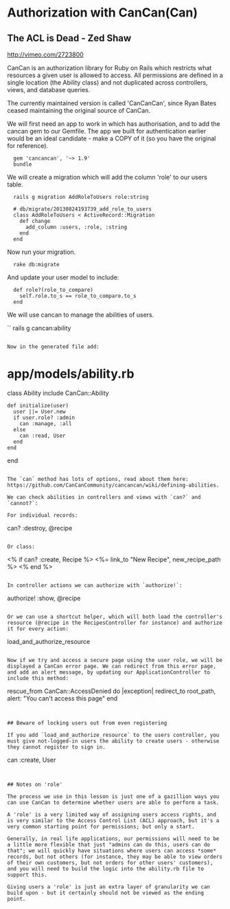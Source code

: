 # Authorization with CanCan(Can)

## The ACL is Dead - Zed Shaw
http://vimeo.com/2723800



CanCan is an authorization library for Ruby on Rails which restricts what resources a given user is allowed to access. All permissions are defined in a single location (the Ability class) and not duplicated across controllers, views, and database queries.

The currently maintained version is called 'CanCanCan', since Ryan Bates ceased maintaining the original source of CanCan.


We will first need an app to work in which has authorisation, and to add the cancan gem to our Gemfile. The app we built for authentication earlier would be an ideal candidate - make a COPY of it (so you have the original for reference).

```
  gem 'cancancan', '~> 1.9'
  bundle
```

We will create a migration which will add the column 'role' to our users table.

```
  rails g migration AddRoleToUsers role:string

  # db/migrate/20130824193739_add_role_to_users
  class AddRoleToUsers < ActiveRecord::Migration
    def change
      add_column :users, :role, :string
    end
  end
```

Now run your migration.

```
  rake db:migrate
```

And update your user model to include:

```
  def role?(role_to_compare)
    self.role.to_s == role_to_compare.to_s
  end
```

We will use cancan to manage the abilities of users.

``
  rails g cancan:ability 
```

Now in the generated file add:

```
  # app/models/ability.rb
  class Ability
    include CanCan::Ability
   
    def initialize(user)
      user ||= User.new
      if user.role? :admin
        can :manage, :all
      else
        can :read, User
      end
    end
  end
```

The `can` method has lots of options, read about them here: https://github.com/CanCanCommunity/cancancan/wiki/defining-abilities.

We can check abilities in controllers and views with `can?` and `cannot?`:

For individual records:

```
  can? :destroy, @recipe
```

Or class:

```
  <% if can? :create, Recipe %>
    <%= link_to "New Recipe", new_recipe_path %>
  <% end %>
```

In controller actions we can authorize with `authorize!`:

```
  authorize! :show, @recipe
```

Or we can use a shortcut helper, which will both load the controller's resource (@recipe in the RecipesController for instance) and authorize it for every action:

```
  load_and_authorize_resource
```

Now if we try and access a secure page using the user role, we will be displayed a CanCan error page. We can redirect from this error page, and add an alert message, by updating our ApplicationController to include this method:

```
  rescue_from CanCan::AccessDenied do |exception|
    redirect_to root_path, alert: "You can't access this page"
  end
```


## Beware of locking users out from even registering 

If you add `load_and_authorize_resource` to the users controller, you must give not-logged-in users the ability to create users - otherwise they cannot register to sign in.

```
  can :create, User
```


## Notes on 'role'

The process we use in this lesson is just one of a gazillion ways you can use CanCan to determine whether users are able to perform a task.

A 'role' is a very limited way of assigning users access rights, and is very similar to the Access Control List (ACL) approach, but it's a very common starting point for permissions; but only a start.

Generally, in real life applications, our permissions will need to be a little more flexible that just "admins can do this, users can do that"; we will quickly have situations where users can access *some* records, but not others (for instance, they may be able to view orders of their own customers, but not orders for other users' customers), and you will need to build the logic into the ability.rb file to support this.

Giving users a 'role' is just an extra layer of granularity we can build upon - but it certainly should not be viewed as the ending point.

